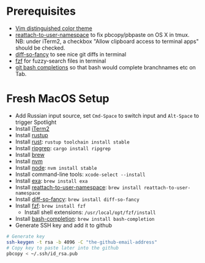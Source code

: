 # Prerequisites
- [Vim distinguished color theme](https://github.com/Lokaltog/vim-distinguished)
- [reattach-to-user-namespace](https://github.com/ChrisJohnsen/tmux-MacOSX-pasteboard) to fix pbcopy/pbpaste on OS X in tmux. NB: under iTerm2, a checkbox "Allow clipboard access to terminal apps" should be checked.
- [diff-so-fancy](https://github.com/so-fancy/diff-so-fancy) to see nice git diffs in terminal
- [fzf](https://github.com/junegunn/fzf) for fuzzy-search files in terminal
- [git bash completions](https://github.com/git/git/blob/master/contrib/completion/git-completion.bash) so that bash would complete branchnames etc on Tab.

# Fresh MacOS Setup

- Add Russian input source, set `Cmd-Space` to switch input and `Alt-Space` to trigger Spotlight
- Install [iTerm2](https://www.iterm2.com/)
- Install [rustup](https://www.rust-lang.org/tools/install)
- Install [rust](https://www.rust-lang.org/tools/install): `rustup toolchain install stable`
- Install [ripgrep](https://github.com/BurntSushi/ripgrep): `cargo install ripgrep`
- Install [brew](https://brew.sh/)
- Install [nvm](https://github.com/nvm-sh/nvm)
- Install [node](https://nodejs.org/en/): `nvm install stable`
- Install command-line tools: `xcode-select --install`
- Install [exa](https://the.exa.website/): `brew install exa`
- Install [reattach-to-user-namespace](https://github.com/ChrisJohnsen/tmux-MacOSX-pasteboard): `brew install reattach-to-user-namespace`
- Install [diff-so-fancy](https://github.com/so-fancy/diff-so-fancy): `brew install diff-so-fancy`
- Install [fzf](https://github.com/junegunn/fzf): `brew install fzf`
  - Install shell extensions: `/usr/local/opt/fzf/install`
- Install [bash-completion](https://github.com/git/git/blob/master/contrib/completion/git-completion.bash): `brew install bash-completion`
- Generate SSH key and add it to github
```sh
# Generate key
ssh-keygen -t rsa -b 4096 -C "the-github-email-address"
# Copy key to paste later into the github
pbcopy < ~/.ssh/id_rsa.pub
```
